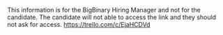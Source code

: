 This information is for the BigBinary Hiring Manager and not for the candidate. 
The candidate will not able to access the link and they should not ask for access. 
https://trello.com/c/EjaHCDVd
